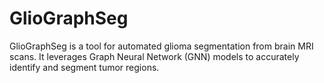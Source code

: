 # GlioGraphSeg
GlioGraphSeg is a tool for automated glioma segmentation from brain MRI scans. It leverages Graph Neural Network (GNN) models to accurately identify and segment tumor regions. 
